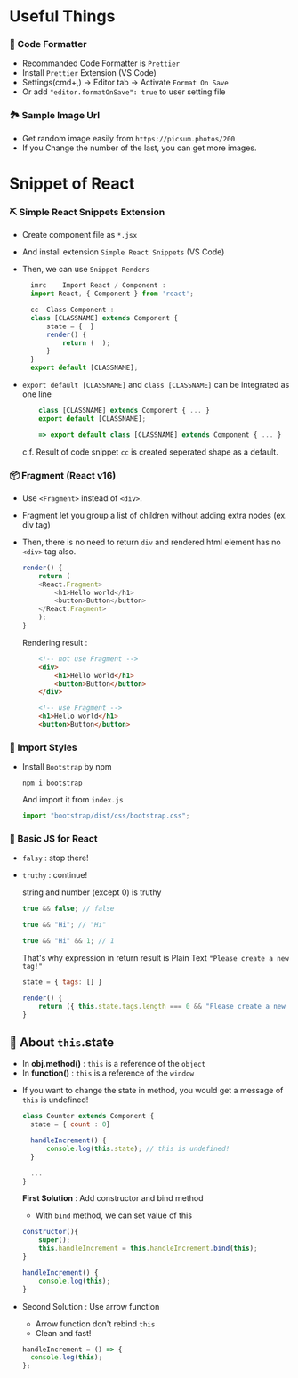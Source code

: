 # Useful Things

### 🎨 Code Formatter

- Recommanded Code Formatter is `Prettier`
- Install `Prettier` Extension (VS Code)
- Settings(cmd+,) -> Editor tab -> Activate `Format On Save`
- Or add `"editor.formatOnSave": true` to user setting file

### 🏞 Sample Image Url

- Get random image easily from `https://picsum.photos/200`
- If you Change the number of the last, you can get more images.

# Snippet of React

### ⛏ Simple React Snippets Extension

- Create component file as `*.jsx`
- And install extension `Simple React Snippets` (VS Code)
- Then, we can use `Snippet Renders`

  ```javascript
    imrc	Import React / Component :
    import React, { Component } from 'react';

    cc	Class Component :
    class [CLASSNAME] extends Component {
        state = {  }
        render() {
            return (  );
        }
    }
    export default [CLASSNAME];
  ```

- `export default [CLASSNAME]` and `class [CLASSNAME]` can be integrated as one line

  ```javascript
      class [CLASSNAME] extends Component { ... }
      export default [CLASSNAME];

      => export default class [CLASSNAME] extends Component { ... }
  ```

  c.f. Result of code snippet `cc` is created seperated shape as a default.

### 📦 Fragment (React v16)

- Use `<Fragment>` instead of `<div>`.
- Fragment let you group a list of children without adding extra nodes (ex. div tag)
- Then, there is no need to return `div` and rendered html element has no `<div>` tag also.

  ```javascript
  render() {
      return (
      <React.Fragment>
          <h1>Hello world</h1>
          <button>Button</button>
      </React.Fragment>
      );
  }
  ```

  Rendering result :

  ```html
      <!-- not use Fragment -->
      <div>
          <h1>Hello world</h1>
          <button>Button</button>
      </div>

      <!-- use Fragment -->
      <h1>Hello world</h1>
      <button>Button</button>
  ```

### 🎀 Import Styles

- Install `Bootstrap` by npm
  ```
  npm i bootstrap
  ```
  And import it from `index.js`
  ```javascript
  import "bootstrap/dist/css/bootstrap.css";
  ```

### 💎 Basic JS for React

- `falsy` : stop there!

- `truthy` : continue!

  string and number (except 0) is truthy

  ```javascript
  true && false; // false

  true && "Hi"; // "Hi"

  true && "Hi" && 1; // 1
  ```

  That's why expression in return result is Plain Text `"Please create a new tag!"`

  ```javascript
  state = { tags: [] }

  render() {
      return ({ this.state.tags.length === 0 && "Please create a new tag!"; })
  }
  ```

## 📌 About `this`.state

- In **obj.method()** : `this` is a reference of the `object`
- In **function()** : `this` is a reference of the `window`

* If you want to change the state in method, you would get a message of `this` is undefined!

  ```javascript
  class Counter extends Component {
    state = { count : 0}

    handleIncrement() {
        console.log(this.state); // this is undefined!
    }

    ...
  }
  ```

  **First Solution** : Add constructor and bind method

  - With `bind` method, we can set value of this

  ```javascript
  constructor(){
      super();
      this.handleIncrement = this.handleIncrement.bind(this);
  }

  handleIncrement() {
      console.log(this);
  }
  ```

* Second Solution : Use arrow function

  - Arrow function don't rebind `this`
  - Clean and fast!

  ```javascript
  handleIncrement = () => {
    console.log(this);
  };
  ```
